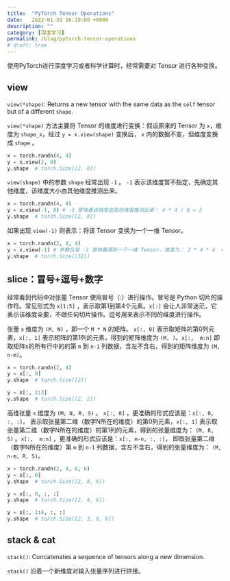 ```yaml
---
title:  "PyTorch Tensor Operations"
date:   2022-01-30 16:19:00 +0800
description: ""
category: [深度学习]
permalink: /blog/pytorch-tensor-operations
# draft: true
--- 
```


使用PyTorch进行深度学习或者科学计算时，经常需要对 Tensor 进行各种变换。

## view

`view(*shape)`: Returns a new tensor with the same data as the `self` tensor but of a different `shape`.

`view(*shape)` 方法主要将 Tensor 的维度进行变换：假设原来的 Tensor 为 `x`，维度为 `shape_x`，经过 `y = x.view(shape)` 变换后， `x` 内的数据不变，但维度变换成 `shape` 。

```python
x = torch.randn(4, 4)
y = x.view(2, 8)
y.shape  # torch.Size([2, 8])
```

`view(shape)` 中的参数 `shape` 经常出现 `-1` 。 `-1` 表示该维度暂不指定，先确定其他维度，该维度大小由其他维度推测出来。

```python
x = torch.randn(4, 4)
y = x.view(-1, 8) # -1 意味着该维度由其他维度推测出来： 4 * 4 / 8 = 2
y.shape  # torch.Size([2, 8])
```

如果出现 `view(-1)` 则表示：将该 Tensor 变换为一个一维 Tensor。

```python
x = torch.randn(2, 4, 4)
y = x.view(-1) # 参数仅有 -1 意味着得到一个一维 Tensor，维度为： 2 * 4 * 4  = 32
y.shape  # torch.Size([32])
```

## slice：冒号+逗号+数字

经常看到代码中对张量 Tensor 使用冒号（:）进行操作。冒号是 Python 切片的操作符。常见形式为 `x[1:5]` ，表示取第1到第4个元素。`x[:]` 会让人非常迷茫，它表示该维度全要，不做任何切片操作。逗号用来表示不同的维度进行操作。

张量 `x` 维度为 `(M, N)` ，即一个 `M * N` 的矩阵。 `x[:, 0]` 表示取矩阵的第0列元素，`x[:, 1]` 表示矩阵的第1列的元素，得到的矩阵维度为 `(M, )`。`x[:,  m:n]` 即取矩阵x的所有行中的的第 `m` 到 `n-1` 列数据，含左不含右，得到的矩阵维度为 `(M, n-m)`。

```python
x = torch.randn(2, 4)
y = x[:, 0]
y.shape  # torch.Size([2])

y = x[:, 1:3]
y.shape  # torch.Size([2, 2])
```

高维张量 `x` 维度为 `(M, N, R, S)` 。 `x[:, 0]` ，更准确的形式应该是：`x[:, 0, :, :]`， 表示取张量第二维（数字N所在的维度）的第0列元素，`x[:, 1]` 表示取张量第二维（数字N所在的维度）的第1列的元素，得到的张量维度为： `(M, R, S)` 。`x[:,  m:n]` ，更准确的形式应该是：`x[:, m-n, :, :]`， 即取张量第二维（数字N所在的维度）第 `m` 到 `n-1` 列数据，含左不含右，得到的张量维度为： `(M, n-m, R, S)`。

```python
x = torch.randn(2, 4, 8, 6)
y = x[:, 0]
y.shape  # torch.Size([2, 8, 6])

y = x[:, 0, :, :]
y.shape  # torch.Size([2, 8, 6])

y = x[:, 1:4, :, :]
y.shape  # torch.Size([2, 3, 8, 6])
```

## stack & cat

`stack()`: Concatenates a sequence of tensors along a new dimension.

`stack()` 沿着一个新维度对输入张量序列进行拼接。